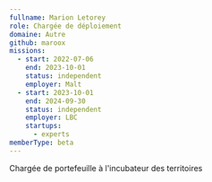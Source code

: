 ```yaml
---
fullname: Marion Letorey
role: Chargée de déploiement
domaine: Autre
github: maroox
missions:
  - start: 2022-07-06
    end: 2023-10-01
    status: independent
    employer: Malt
  - start: 2023-10-01
    end: 2024-09-30
    status: independent
    employer: LBC
    startups:
      - experts
memberType: beta
---
```


Chargée de portefeuille à l'incubateur des territoires
